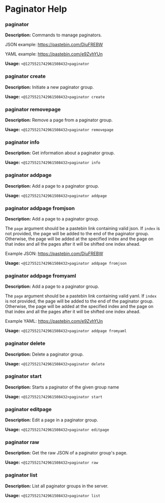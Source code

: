 # Paginator Help

### paginator

**Description:** Commands to manage paginators.

JSON example:
    https://pastebin.com/DiuFREBW

YAML example:
    https://pastebin.com/e9ZvhYUn

**Usage:** `<@1275521742961508432>paginator`

### paginator create

**Description:** Initiate a new paginator group.

**Usage:** `<@1275521742961508432>paginator create`

### paginator removepage

**Description:** Remove a page from a paginator group.

**Usage:** `<@1275521742961508432>paginator removepage`

### paginator info

**Description:** Get information about a paginator group.

**Usage:** `<@1275521742961508432>paginator info`

### paginator addpage

**Description:** Add a page to a paginator group.

**Usage:** `<@1275521742961508432>paginator addpage`

### paginator addpage fromjson

**Description:** Add a page to a paginator group.

The `page` argument should be a pastebin link containing valid json.
If `index` is not provided, the page will be added to the end of the paginator group.
Otherwise, the page will be added at the specified index and the page on that index and all the pages after it will be shifted one index ahead.

Example JSON: https://pastebin.com/DiuFREBW

**Usage:** `<@1275521742961508432>paginator addpage fromjson`

### paginator addpage fromyaml

**Description:** Add a page to a paginator group.

The `page` argument should be a pastebin link containing valid yaml.
If `index` is not provided, the page will be added to the end of the paginator group.
Otherwise, the page will be added at the specified index and the page on that index and all the pages after it will be shifted one index ahead.


Example YAML: https://pastebin.com/e9ZvhYUn

**Usage:** `<@1275521742961508432>paginator addpage fromyaml`

### paginator delete

**Description:** Delete a paginator group.

**Usage:** `<@1275521742961508432>paginator delete`

### paginator start

**Description:** Starts a paginator of the given group name

**Usage:** `<@1275521742961508432>paginator start`

### paginator editpage

**Description:** Edit a page in a paginator group.

**Usage:** `<@1275521742961508432>paginator editpage`

### paginator raw

**Description:** Get the raw JSON of a paginator group's page.

**Usage:** `<@1275521742961508432>paginator raw`

### paginator list

**Description:** List all paginator groups in the server.

**Usage:** `<@1275521742961508432>paginator list`

